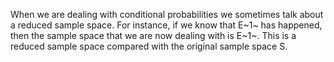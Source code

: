 When we are dealing with conditional probabilities we sometimes talk
about a reduced sample space. For instance, if we know that E~1~ has
happened, then the sample space that we are now dealing with is E~1~.
This is a reduced sample space compared with the original sample space
S.
